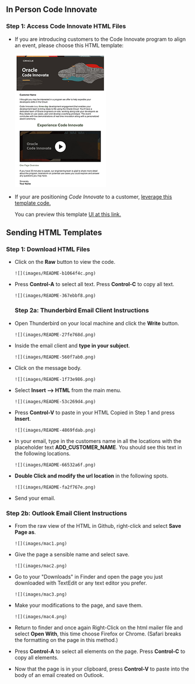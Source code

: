 ##  **In Person Code Innovate**
### **Step 1:** Access Code Innovate HTML Files
- If you are introducing customers to the Code Innovate program to align an event, please choose this HTML template:

  ![](images/README-onepagernewimage.png)

- If your are positioning _Code Innovate_ to a customer,
  [leverage this template code.](https://github.com/chipbaber/codeinnovate_emailtemplate/blob/master/html/code-innovate-mailer-base64.html)

  You can preview this template [UI at this link.](https://chipbaber.github.io/codeinnovate_emailtemplate/html/code-innovate-mailer-base64.html)
## **Sending HTML Templates**

### **Step 1:** Download HTML Files

- Click on the **Raw** button to view the code.

      ![](images/README-b1064f4c.png)

- Press **Control-A** to select all text. Press **Control-C** to copy all text.

      ![](images/README-367ebbf8.png)

  ### **Step 2a:** Thunderbird Email Client Instructions

- Open Thunderbird on your local machine and click the **Write** button.

      ![](images/README-27fe768d.png)

- Inside the email client and **type in your subject**.

      ![](images/README-560f7ab0.png)

- Click on the message body.

      ![](images/README-1f73e986.png)

- Select **Insert --> HTML** from the main menu.

      ![](images/README-53c269d4.png)

- Press **Control-V** to paste in your HTML Copied in Step 1 and press **Insert**.

      ![](images/README-4869fdab.png)

- In your email, type in the customers name in all the locations with the placeholder text **ADD_CUSTOMER_NAME**. You should see this text in the following locations.

      ![](images/README-66532a6f.png)

- **Double Click and modify the url location** in the following spots.

      ![](images/README-fa2f767e.png)

- Send your email.

### **Step 2b:** Outlook Email Client Instructions

- From the raw view of the HTML in Github, right-click and select
    **Save Page as**.

      ![](images/mac1.png)

- Give the page a sensible name and select save.

      ![](images/mac2.png)

- Go to your "Downloads" in Finder and open the page you just downloaded with TextEdit or any text editor you prefer.

      ![](images/mac3.png)

- Make your modifications to the page, and save them.

      ![](images/mac4.png)

- Return to finder and once again Right-Click on the html mailer file and select **Open With**, this time choose Firefox or Chrome. (Safari breaks the formatting on the page in this method.)

- Press **Control-A** to select all elements on the page. Press **Control-C** to copy all elements.

- Now that the page is in your clipboard, press **Control-V** to paste into the body of an email created on Outlook.
